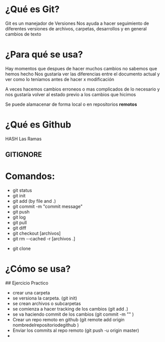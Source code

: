 # ¿Qué es Git? 


Git es un manejador de Versiones
Nos ayuda a hacer seguimiento de diferentes versiones 
de archivos, carpetas, desarrollos y en general cambios de texto 

# ¿Para qué se usa?
Hay momentos que despues de hacer muchos cambios no sabemos que hemos hecho
Nos gustaría ver las diferencias entre el documento actual y ver como lo teníamos antes de hacer x modificación

A veces hacemos cambios erroneos o mas complicados de lo necesario 
y nos gustaría volver al estado previo a los cambios que hicimos

Se puede alamacenar de forma local o en repositorios **remotos**


# ¿Qué es Github



HASH
Las Ramas



## GITIGNORE




# Comandos:


* git status
* git init
* git add  (by file and .)
* git commit -m "commit message"
* git push
* git log
* git pull
* git diff
* git checkout [archivos]
* git rm --cached -r [archivos .]
+ git clone





# ¿Cómo se usa?

## Ejercicio Practico

* crear una carpeta
* se versiona la carpeta. (git init)
* se crean archivos o subcarpetas
* se comienza a hacer tracking de los cambios (git add .)
* se va haciendo commit de los cambios (git commit -m "" )
* Crear un repo remoto en github (git remote add origin nombredelrepositoriodegithub )
* Enviar los commits al repo remoto (git push -u origin master)
* 
